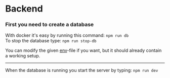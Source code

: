 # Backend

### First you need to create a database  
With docker it's easy by running this command:
`npm run db`  
To stop the database type: `npm run stop-db`  

You can modify the given [env](.env)-file if you want, but it should already contain a working setup.

---
When the database is running you start the server by typing: `npm run dev`
